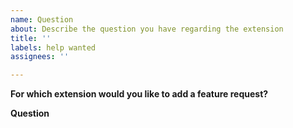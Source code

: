 ```yaml
---
name: Question
about: Describe the question you have regarding the extension
title: ''
labels: help wanted
assignees: ''

---
```


**For which extension would you like to add a feature request?**

**Question**
